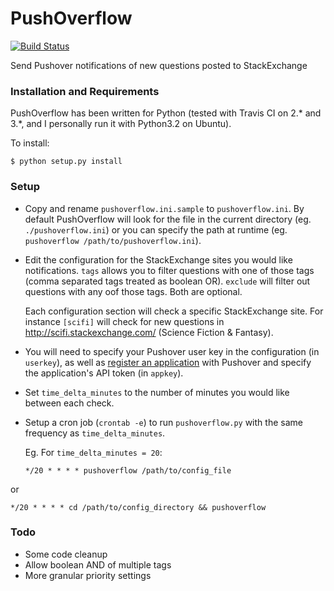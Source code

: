 PushOverflow
============

[![Build Status](https://travis-ci.org/amcintosh/PushOverflow.svg?branch=master)](https://travis-ci.org/amcintosh/PushOverflow)

Send Pushover notifications of new questions posted to StackExchange

### Installation and Requirements

PushOverflow has been written for Python (tested with Travis CI on 2.* and 3.*, and I personally run it with Python3.2 on Ubuntu). 

To install:
```
$ python setup.py install
```

### Setup

- Copy and rename `pushoverflow.ini.sample` to `pushoverflow.ini`. By default PushOverflow will look for the file in the current directory (eg. `./pushoverflow.ini`) or you can specify the path at runtime (eg. `pushoverflow /path/to/pushoverflow.ini`). 

- Edit the configuration for the StackExchange sites you would like notifications. `tags` allows you to filter questions with one of those tags (comma separated tags treated as boolean OR). `exclude` will filter out questions with any oof those tags. Both are optional.

  Each configuration section will check a specific StackExchange site. For instance `[scifi]` will check for new questions in http://scifi.stackexchange.com/ (Science Fiction & Fantasy).

- You will need to specify your Pushover user key in the configuration (in `userkey`), as well as [register an application](https://pushover.net/api#registration) with Pushover and specify the application's API token (in `appkey`).

- Set `time_delta_minutes` to the number of minutes you would like between each check.

- Setup a cron job (`crontab -e`) to run `pushoverflow.py` with the same frequency as `time_delta_minutes`.

  Eg. For `time_delta_minutes = 20`:

  ```
  */20 * * * * pushoverflow /path/to/config_file
  ```
or
  ```
  */20 * * * * cd /path/to/config_directory && pushoverflow
  ```

### Todo

- Some code cleanup
- Allow boolean AND of multiple tags
- More granular priority settings
